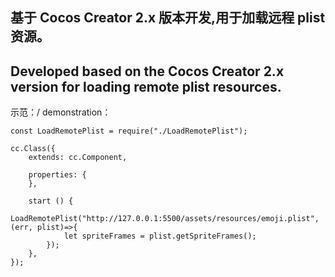 基于 Cocos Creator 2.x 版本开发,用于加载远程 plist 资源。
---
Developed based on the Cocos Creator 2.x version for loading remote plist resources.
---
示范：/ demonstration：
```
const LoadRemotePlist = require("./LoadRemotePlist");

cc.Class({
    extends: cc.Component,

    properties: {
    },

    start () {
        LoadRemotePlist("http://127.0.0.1:5500/assets/resources/emoji.plist",(err, plist)=>{
            let spriteFrames = plist.getSpriteFrames();
        });
    },
});

```
